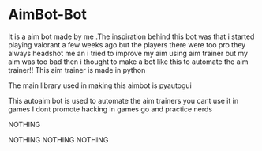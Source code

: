 # AimBot-Bot
It is a aim bot made by me .The inspiration behind this bot was that i started playing valorant a few weeks ago but the players there were too pro they always headshot me an i tried to improve my aim using aim trainer but my aim was too bad then i thought to make a bot like this to automate the aim trainer!!
This aim trainer is made in python 

The main library used in making this aimbot is pyautogui

This autoaim bot is used to automate the aim trainers you cant use it in games 
I dont promote hacking in games
go and practice nerds

NOTHING

NOTHING
NOTHING
NOTHING

